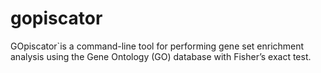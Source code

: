 # gopiscator
GOpiscator`is a command-line tool for performing gene set enrichment analysis using the Gene Ontology (GO) database with Fisher’s exact test.
